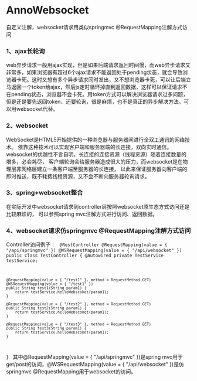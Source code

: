 # AnnoWebsocket
自定义注解，websocket请求用类似springmvc @RequestMapping注解方式访问
 
### 1、ajax长轮询
web异步请求一般用ajax实现，但是如果后端请求返回时间慢，而web异步请求又非常多，如果浏览器有超过6个ajax请求不能返回处于pending状态，就会导致浏览器卡死。这时又想有多个异步请求同时发出，又不想浏览器卡死，可以让后端立马返回一个token给ajax，然后js定时循环掉直到返回数据，这样可以保证请求不在pending状态，浏览器不会卡死。用token方式可以解决浏览器请求过多问题，但是还是要先返回token、还要轮询，很是麻烦，也不是真正的异步解决方法。可以用websocket代替。

### 2、websocket
WebSocket是HTML5开始提供的一种浏览器与服务器间进行全双工通讯的网络技术。
依靠这种技术可以实现客户端和服务器端的长连接，双向实时通信。
websocket的优越性不言自明，长连接的连接资源（线程资源）随着连接数量的增多，必会耗尽，
客户端轮询会给服务器造成很大的压力，而websocket是在物理层非网络层建立一条客户端至服务器的长连接，
以此来保证服务器向客户端的即时推送，既不耗费线程资源，又不会不断向服务器轮询请求。

### 3、spring+websocket整合
在实际开发中websocket请求到controller层按照websocket原生态方式访问还是比较麻烦的，
可以参照spring mvc注解方式进行访问、返回数据。

### 4、websocket请求仿springmvc @RequestMapping注解方式访问
Controller访问例子：
<code>
@RestController
@RequestMapping(value = { "/api/springmvc" })
@WSRequestMapping(value = { "/api/websocket" })
public class TestController {
	@Autowired
	private TestService testService;

	@RequestMapping(value = { "/test1" }, method = RequestMethod.GET)
	@WSRequestMapping(value = { "/test1" })
	public String test1(String param1) {
		return testService.helloWebscoket(param1);
	}

	@RequestMapping(value = { "/test2" }, method = RequestMethod.GET)
	public String test2(String param1) {
		return testService.helloWebscoket(param1);
	}

	@RequestMapping(value = { "/test3" }, method = RequestMethod.GET)
	public String test3(String param1) {
		return testService.helloWebscoket(param1);
	}
}
</code>
其中@RequestMapping(value = { "/api/springmvc" })是spring mvc用于get/post的访问，@WSRequestMapping(value = { "/api/websocket" })是仿springmvc @RequestMapping用于websocket的访问。